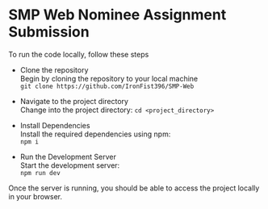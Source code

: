 # SMP Web Nominee Assignment Submission

To run the code locally, follow these steps <br>
- Clone the repository <br>
Begin by cloning the repository to your local machine <br>
```git clone https://github.com/IronFist396/SMP-Web``` <br>
- Navigate to the project directory <br>
Change into the project directory:
```cd <project_directory>``` <br>

- Install Dependencies <br>
Install the required dependencies using npm: <br>
```npm i``` <br>

- Run the Development Server<br>
Start the development server:<br>
```npm run dev``` <br>


Once the server is running, you should be able to access the project locally in your browser.

